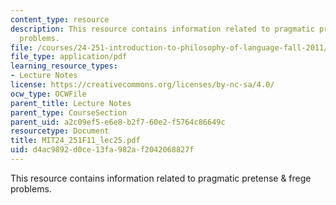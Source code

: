 ```yaml
---
content_type: resource
description: This resource contains information related to pragmatic pretense & frege
  problems.
file: /courses/24-251-introduction-to-philosophy-of-language-fall-2011/d4ac9892d0ce13fa982af2042068827f_MIT24_251F11_lec25.pdf
file_type: application/pdf
learning_resource_types:
- Lecture Notes
license: https://creativecommons.org/licenses/by-nc-sa/4.0/
ocw_type: OCWFile
parent_title: Lecture Notes
parent_type: CourseSection
parent_uid: a2c09ef5-e6e8-b2f7-60e2-f5764c86649c
resourcetype: Document
title: MIT24_251F11_lec25.pdf
uid: d4ac9892-d0ce-13fa-982a-f2042068827f
---
```

This resource contains information related to pragmatic pretense & frege problems.